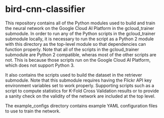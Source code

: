# bird-cnn-classifier

This repository contains all of the Python modules used to build and train
the neural network on the Google Cloud AI Platform in the gcloud_trainer
submodule. In order to run any of the Python scripts in the gcloud_trainer
submodule locally, it is necessary to run the script as a Python 2 module
with this directory as the top-level module so that dependencies can function
properly. Note that all of the scripts in the gcloud_trainer submodule are
Python 2 compatible, wheras most of the other scripts are not. This is
because those scripts run on the Google Cloud AI Platform, which does not
support Python 3.

It also contains the scripts used to build the dataset in the retriever
submodule. Note that this submodule requires having the Flickr API key
environment variables set to work properly. Supporting scripts such as a
script to compute statistics for K-Fold Cross Validation results or to
provide a sanity check on the validity of the network are included at the top
level.

The example_configs directory contains example YAML configuration files to
use to train the network. 
